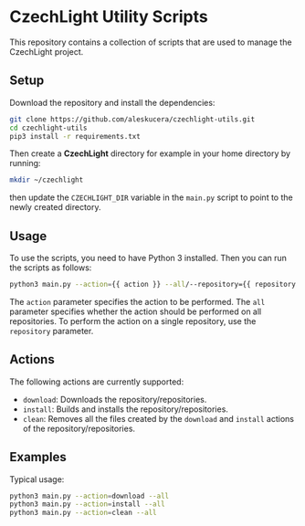 # CzechLight Utility Scripts

This repository contains a collection of scripts that are used to manage the CzechLight project.

## Setup

Download the repository and install the dependencies:

```bash
git clone https://github.com/aleskucera/czechlight-utils.git
cd czechlight-utils
pip3 install -r requirements.txt
```

Then create a **CzechLight** directory for example in your home directory by running:

```bash
mkdir ~/czechlight
```

then update the `CZECHLIGHT_DIR` variable in the `main.py` script to point to the newly created
directory.

## Usage

To use the scripts, you need to have Python 3 installed. Then you can run the scripts as follows:

```bash
python3 main.py --action={{ action }} --all/--repository={{ repository }}
```

The `action` parameter specifies the action to be performed. The `all` parameter specifies whether
the action should be performed on all repositories. To perform the action on a single repository, use
the `repository` parameter.

## Actions

The following actions are currently supported:

- `download`: Downloads the repository/repositories.
- `install`: Builds and installs the repository/repositories.
- `clean`: Removes all the files created by the `download` and `install` actions of the repository/repositories.

## Examples

Typical usage:

```bash
python3 main.py --action=download --all
python3 main.py --action=install --all
python3 main.py --action=clean --all
```